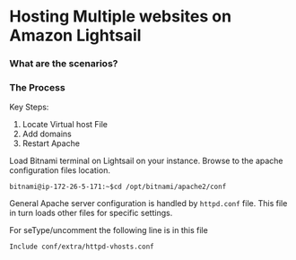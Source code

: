 # Hosting Multiple websites on Amazon Lightsail

### What are the scenarios?

### The Process
Key Steps:
1. Locate Virtual host File
2. Add domains
3. Restart Apache

Load Bitnami terminal on Lightsail on your instance. Browse to the apache configuration files location.
```
bitnami@ip-172-26-5-171:~$cd /opt/bitnami/apache2/conf
```
General Apache server configuration is handled by ```httpd.conf``` file. This file in turn loads other files for specific  settings.

For seType/uncomment the following line is in this file
```
Include conf/extra/httpd-vhosts.conf
```




<!--stackedit_data:
eyJoaXN0b3J5IjpbMTgyMjA2ODk5MywxNjMzMjM4MDM5LDY1Mj
A4OTg5XX0=
-->